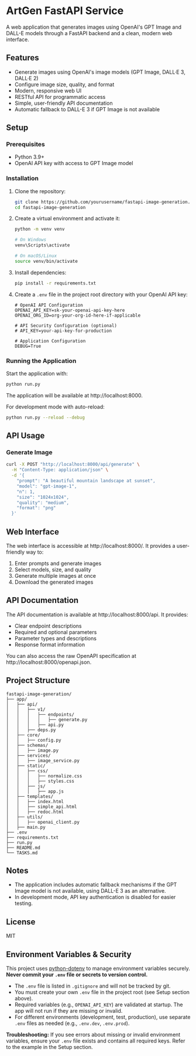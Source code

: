 # ArtGen FastAPI Service

A web application that generates images using OpenAI's GPT Image and DALL-E models through a FastAPI backend and a clean, modern web interface.

## Features

- Generate images using OpenAI's image models (GPT Image, DALL·E 3, DALL·E 2)
- Configure image size, quality, and format
- Modern, responsive web UI
- RESTful API for programmatic access
- Simple, user-friendly API documentation
- Automatic fallback to DALL-E 3 if GPT Image is not available

## Setup

### Prerequisites

- Python 3.9+
- OpenAI API key with access to GPT Image model

### Installation

1. Clone the repository:
   ```bash
   git clone https://github.com/yourusername/fastapi-image-generation.git
   cd fastapi-image-generation
   ```

2. Create a virtual environment and activate it:
   ```bash
   python -m venv venv
   
   # On Windows
   venv\Scripts\activate
   
   # On macOS/Linux
   source venv/bin/activate
   ```

3. Install dependencies:
   ```bash
   pip install -r requirements.txt
   ```

4. Create a `.env` file in the project root directory with your OpenAI API key:
   ```
   # OpenAI API Configuration
   OPENAI_API_KEY=sk-your-openai-api-key-here
   OPENAI_ORG_ID=org-your-org-id-here-if-applicable

   # API Security Configuration (optional)
   # API_KEY=your-api-key-for-production

   # Application Configuration
   DEBUG=True
   ```

### Running the Application

Start the application with:

```bash
python run.py
```

The application will be available at http://localhost:8000.

For development mode with auto-reload:

```bash
python run.py --reload --debug
```

## API Usage

### Generate Image

```bash
curl -X POST "http://localhost:8000/api/generate" \
  -H "Content-Type: application/json" \
  -d '{
    "prompt": "A beautiful mountain landscape at sunset",
    "model": "gpt-image-1",
    "n": 1,
    "size": "1024x1024",
    "quality": "medium",
    "format": "png"
  }'
```

## Web Interface

The web interface is accessible at http://localhost:8000/. It provides a user-friendly way to:

1. Enter prompts and generate images
2. Select models, size, and quality
3. Generate multiple images at once
4. Download the generated images

## API Documentation

The API documentation is available at http://localhost:8000/api. It provides:

- Clear endpoint descriptions
- Required and optional parameters
- Parameter types and descriptions
- Response format information

You can also access the raw OpenAPI specification at http://localhost:8000/openapi.json.

## Project Structure

```
fastapi-image-generation/
├── app/
│   ├── api/
│   │   ├── v1/
│   │   │   ├── endpoints/
│   │   │   │   ├── generate.py
│   │   │   ├── api.py
│   │   ├── deps.py
│   ├── core/
│   │   ├── config.py
│   ├── schemas/
│   │   ├── image.py
│   ├── services/
│   │   ├── image_service.py
│   ├── static/
│   │   ├── css/
│   │   │   ├── normalize.css
│   │   │   ├── styles.css
│   │   ├── js/
│   │   │   ├── app.js
│   ├── templates/
│   │   ├── index.html
│   │   ├── simple_api.html
│   │   ├── redoc.html
│   ├── utils/
│   │   ├── openai_client.py
│   ├── main.py
├── .env
├── requirements.txt
├── run.py
├── README.md
└── TASKS.md
```

## Notes

- The application includes automatic fallback mechanisms if the GPT Image model is not available, using DALL-E 3 as an alternative.
- In development mode, API key authentication is disabled for easier testing.

## License

MIT 

## Environment Variables & Security

This project uses [python-dotenv](https://pypi.org/project/python-dotenv/) to manage environment variables securely. **Never commit your `.env` file or secrets to version control.**

- The `.env` file is listed in `.gitignore` and will not be tracked by git.
- You must create your own `.env` file in the project root (see Setup section above).
- Required variables (e.g., `OPENAI_API_KEY`) are validated at startup. The app will not run if they are missing or invalid.
- For different environments (development, test, production), use separate `.env` files as needed (e.g., `.env.dev`, `.env.prod`).

**Troubleshooting:**
If you see errors about missing or invalid environment variables, ensure your `.env` file exists and contains all required keys. Refer to the example in the Setup section. 